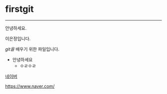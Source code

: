 # firstgit
---
안녕하세요.

이은정입니다.

*git을* 배우기 위한 파일입니다.

* 안녕하세요
  * ㅇㄹㅇㄹ

[네이버](https://www.naver.com/)


<https://www.naver.com/>
